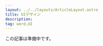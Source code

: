 ```yaml
---
layout: ../../layouts/ArticleLayout.astro
title: UIデザイン
description:
tag: word,UI
---
```


この記事は準備中です。